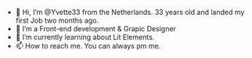 - 👋 Hi, I’m @Yvette33 from the Netherlands. 33 years old and landed my first Job two months ago.
- 👀 I’m a Front-end development & Grapic Designer
- 🌱 I’m currently learning about Lit Elements. 
- 📫 How to reach me. You can always pm me. 

